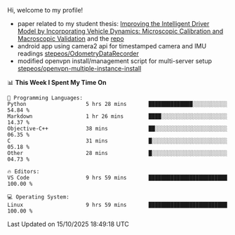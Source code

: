 Hi, welcome to my profile!

* paper related to my student thesis: [Improving the Intelligent Driver Model by Incorporating Vehicle Dynamics: Microscopic Calibration and Macroscopic Validation](https://doi.org/10.48550/arXiv.2408.03722) and the [repo](https://github.com/stepeos/pycarmodel_calibration)
* android app using camera2 api for timestamped camera and IMU readings [stepeos/OdometryDataRecorder](https://github.com/stepeos/OdometryDataRecorder)
* modified openvpn install/management script for multi-server setup [stepeos/openvpn-multiple-instance-install](https://github.com/stepeos/openvpn-multiple-instance-install)

<!--START_SECTION:waka-->
📊 **This Week I Spent My Time On** 

```text
💬 Programming Languages: 
Python                   5 hrs 28 mins       ██████████████░░░░░░░░░░░   54.84 % 
Markdown                 1 hr 26 mins        ████░░░░░░░░░░░░░░░░░░░░░   14.37 % 
Objective-C++            38 mins             ██░░░░░░░░░░░░░░░░░░░░░░░   06.35 % 
C                        31 mins             █░░░░░░░░░░░░░░░░░░░░░░░░   05.18 % 
Other                    28 mins             █░░░░░░░░░░░░░░░░░░░░░░░░   04.73 % 

🔥 Editors: 
VS Code                  9 hrs 59 mins       █████████████████████████   100.00 % 

💻 Operating System: 
Linux                    9 hrs 59 mins       █████████████████████████   100.00 % 
```


 Last Updated on 15/10/2025 18:49:18 UTC
<!--END_SECTION:waka-->
